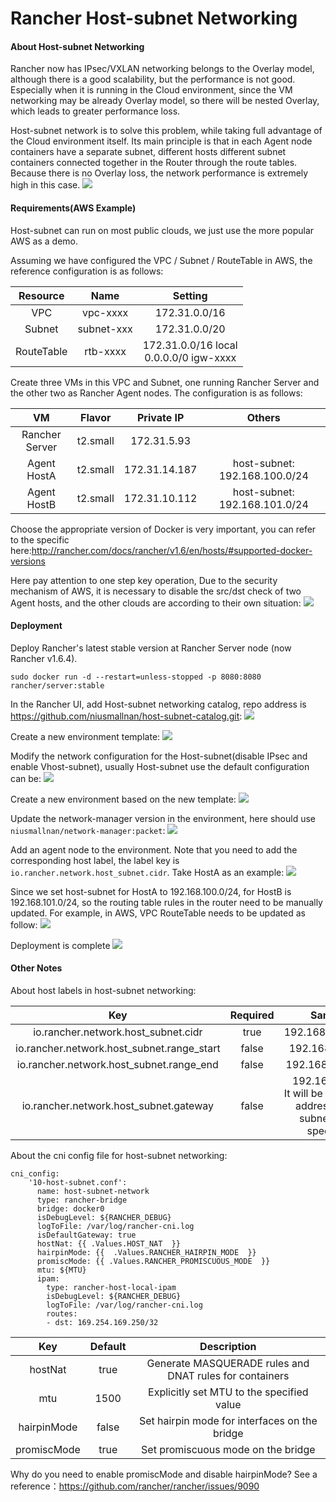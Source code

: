 Rancher Host-subnet Networking
=================================

#### About Host-subnet Networking
Rancher now has IPsec/VXLAN networking belongs to the Overlay model, although there is a good scalability, but the performance is not good.
Especially when it is running in the Cloud environment, since the VM networking may be already Overlay model, 
so there will be nested Overlay, which leads to greater performance loss.

Host-subnet network is to solve this problem, while taking full advantage of the Cloud environment itself.
Its main principle is that in each Agent node containers have a separate subnet, 
different hosts different subnet containers connected together in the Router through the route tables.
Because there is no Overlay loss, the network performance is extremely high in this case. 
![](https://ws3.sinaimg.cn/mw1024/006tKfTcly1fhoembsca6j31kw0xe427.jpg)

#### Requirements(AWS Example)
Host-subnet can run on most public clouds, we just use the more popular AWS as a demo.

Assuming we have configured the VPC / Subnet / RouteTable in AWS, the reference configuration is as follows:

| Resource  | Name      | Setting       |
| :---:     | :----:    | :----:        |
| VPC       | vpc-xxxx  | 172.31.0.0/16 |
| Subnet    | subnet-xxx| 172.31.0.0/20 |
| RouteTable| rtb-xxxx  | 172.31.0.0/16 local <br /> 0.0.0.0/0 igw-xxxx|

Create three VMs in this VPC and Subnet, one running Rancher Server and the other two as Rancher Agent nodes. The configuration is as follows:

| VM            | Flavor    | Private IP    | Others|
| :---:         | :----:    | :----:        |:----: |
| Rancher Server| t2.small  | 172.31.5.93   ||
| Agent HostA   | t2.small  | 172.31.14.187 |host-subnet: 192.168.100.0/24|
| Agent HostB   | t2.small  | 172.31.10.112 |host-subnet: 192.168.101.0/24|

Choose the appropriate version of Docker is very important, you can refer to the specific here:http://rancher.com/docs/rancher/v1.6/en/hosts/#supported-docker-versions

Here pay attention to one step key operation,
Due to the security mechanism of AWS, it is necessary to disable the src/dst check of two Agent hosts, and the other clouds are according to their own situation: 
![](https://ws2.sinaimg.cn/mw1024/006tKfTcly1fho07y2r0uj317k0bwdgo.jpg)

#### Deployment
Deploy Rancher's latest stable version at Rancher Server node (now Rancher v1.6.4).

```sudo docker run -d --restart=unless-stopped -p 8080:8080 rancher/server:stable```

In the Rancher UI, add Host-subnet networking catalog, repo address is https://github.com/niusmallnan/host-subnet-catalog.git: 
![](https://ws4.sinaimg.cn/mw1024/006tKfTcly1fhnz7awjioj31kw0eztah.jpg)

Create a new environment template: 
![](https://ws1.sinaimg.cn/mw1024/006tKfTcly1fhnzak3ygtj311o0fsaay.jpg)

Modify the network configuration for the Host-subnet(disable IPsec and enable Vhost-subnet),
usually Host-subnet use the default configuration can be: 
![](https://ws4.sinaimg.cn/mw1024/006tKfTcly1fhnzdlxdixj31kw0jvmz0.jpg)

Create a new environment based on the new template: 
![](https://ws1.sinaimg.cn/mw1024/006tKfTcly1fhnzf3sfwhj319e0pqq3s.jpg)

Update the network-manager version in the environment, here should use `niusmallnan/network-manager:packet`: 
![](https://ws2.sinaimg.cn/mw1024/006tKfTcly1fho0bhwqvfj314i0um75d.jpg)

Add an agent node to the environment.
Note that you need to add the corresponding host label, the label key is `io.rancher.network.host_subnet.cidr`.
Take HostA as an example: 
![](https://ws3.sinaimg.cn/mw1024/006tKfTcly1fhnzi0weqwj31kw0oc41c.jpg)

Since we set host-subnet for HostA to 192.168.100.0/24, for HostB is 192.168.101.0/24, 
so the routing table rules in the router need to be manually updated.
For example, in AWS, VPC RouteTable needs to be updated as follow: 
![](https://ws4.sinaimg.cn/mw1024/006tKfTcly1fhnzmzasbsj30vi0jwab4.jpg)

Deployment is complete 
![](https://ws4.sinaimg.cn/mw1024/006tKfTcly1fho0f23zroj30ug11odj5.jpg)

#### Other Notes
About host labels in host-subnet networking:

| Key                                       | Required | Sample         |
|       :---:                               | :----:|   :----:          |
| io.rancher.network.host_subnet.cidr       | true  | 192.168.100.0/24  |
| io.rancher.network.host_subnet.range_start| false | 192.168.100.20    |
| io.rancher.network.host_subnet.range_end  | false | 192.168.100.200   |
| io.rancher.network.host_subnet.gateway    | false | 192.168.100.1 <br /> It will be the first IP address in the subnet if not specified             |

About the cni config file for host-subnet networking:

```
cni_config:
    '10-host-subnet.conf':
      name: host-subnet-network
      type: rancher-bridge
      bridge: docker0
      isDebugLevel: ${RANCHER_DEBUG}
      logToFile: /var/log/rancher-cni.log
      isDefaultGateway: true
      hostNat: {{ .Values.HOST_NAT  }}
      hairpinMode: {{  .Values.RANCHER_HAIRPIN_MODE  }}
      promiscMode: {{ .Values.RANCHER_PROMISCUOUS_MODE  }}
      mtu: ${MTU}
      ipam:
        type: rancher-host-local-ipam
        isDebugLevel: ${RANCHER_DEBUG}
        logToFile: /var/log/rancher-cni.log
        routes:
        - dst: 169.254.169.250/32
```

| Key       | Default| Description       |
| :---:     | :----: |   :----:          |
| hostNat   | true   | Generate MASQUERADE rules and DNAT rules for containers |
| mtu       | 1500   | Explicitly set MTU to the specified value|
| hairpinMode| false  | Set hairpin mode for interfaces on the bridge |
| promiscMode| true | Set promiscuous mode on the bridge |

Why do you need to enable promiscMode and disable hairpinMode? See a reference：https://github.com/rancher/rancher/issues/9090
